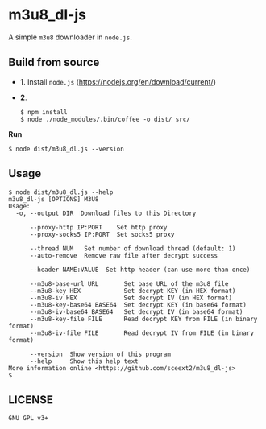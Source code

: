 # m3u8_dl-js
A simple `m3u8` downloader in `node.js`.


## Build from source

+ **1**. Install `node.js` (<https://nodejs.org/en/download/current/>)

+ **2**.

  ```
  $ npm install
  $ node ./node_modules/.bin/coffee -o dist/ src/
  ```

**Run**

```
$ node dist/m3u8_dl.js --version
```


## Usage

```
$ node dist/m3u8_dl.js --help
m3u8_dl-js [OPTIONS] M3U8
Usage:
  -o, --output DIR  Download files to this Directory

      --proxy-http IP:PORT    Set http proxy
      --proxy-socks5 IP:PORT  Set socks5 proxy

      --thread NUM   Set number of download thread (default: 1)
      --auto-remove  Remove raw file after decrypt success

      --header NAME:VALUE  Set http header (can use more than once)

      --m3u8-base-url URL       Set base URL of the m3u8 file
      --m3u8-key HEX            Set decrypt KEY (in HEX format)
      --m3u8-iv HEX             Set decrypt IV (in HEX format)
      --m3u8-key-base64 BASE64  Set decrypt KEY (in base64 format)
      --m3u8-iv-base64 BASE64   Set decrypt IV (in base64 format)
      --m3u8-key-file FILE      Read decrypt KEY from FILE (in binary format)
      --m3u8-iv-file FILE       Read decrypt IV from FILE (in binary format)

      --version  Show version of this program
      --help     Show this help text
More information online <https://github.com/sceext2/m3u8_dl-js>
$
```


## LICENSE

`GNU GPL v3+`
